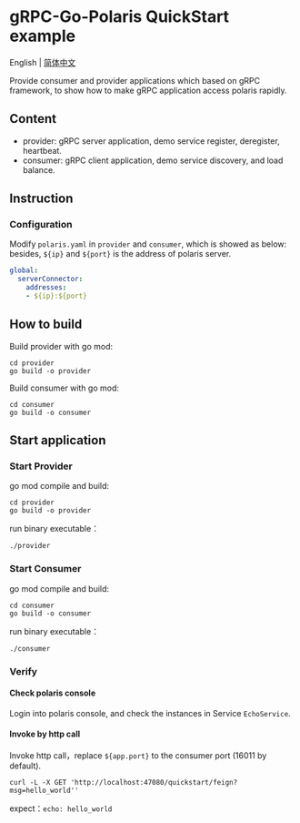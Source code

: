 # gRPC-Go-Polaris QuickStart example

English | [简体中文](./README-zh.md)

Provide consumer and provider applications which based on gRPC framework, to show how to make gRPC application access polaris rapidly.

## Content

- provider: gRPC server application, demo service register, deregister, heartbeat.
- consumer: gRPC client application, demo service discovery, and load balance.

## Instruction

### Configuration

Modify ```polaris.yaml``` in ```provider``` and ```consumer```, which is showed as below:
besides, ```${ip}``` and ```${port}``` is the address of polaris server.

```yaml
global:
  serverConnector:
    addresses:
    - ${ip}:${port}
```

## How to build

Build provider with go mod:

```shell
cd provider
go build -o provider
```

Build consumer with go mod:

```shellq
cd consumer
go build -o consumer
```

## Start application

### Start Provider

go mod compile and build:
```shell
cd provider
go build -o provider
```

run binary executable：

```shell
./provider
```

### Start Consumer

go mod compile and build:
```shell
cd consumer
go build -o consumer
```

run binary executable：

```shell
./consumer
```

### Verify

#### Check polaris console

Login into polaris console, and check the instances in Service `EchoService`.

#### Invoke by http call

Invoke http call，replace `${app.port}` to the consumer port (16011 by default).
```shell
curl -L -X GET 'http://localhost:47080/quickstart/feign?msg=hello_world''
```

expect：`echo: hello_world`